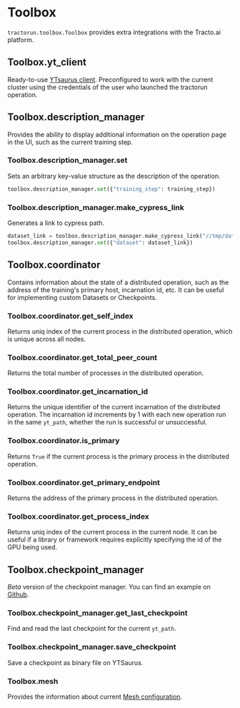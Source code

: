 # Toolbox

`tractorun.toolbox.Toolbox` provides extra integrations with the Tracto.ai platform.

## Toolbox.yt_client

Ready-to-use [YTsaurus client](https://ytsaurus.tech/docs/en/api/python/start). Preconfigured to work with the current cluster using the credentials of the user who launched the tractorun operation.

## Toolbox.description_manager

Provides the ability to display additional information on the operation page in the UI, such as the current training step.

### Toolbox.description_manager.set

Sets an arbitrary key-value structure as the description of the operation.

```python
toolbox.description_manager.set({"training_step": training_step})
```

### Toolbox.description_manager.make_cypress_link

Generates a link to cypress path.

```python
dataset_link = toolbox.description_manager.make_cypress_link("//tmp/dataset")
toolbox.description_manager.set({"dataset": dataset_link})
```

## Toolbox.coordinator

Contains information about the state of a distributed operation, such as the address of the training's primary host, incarnation id, etc. It can be useful for implementing custom Datasets or Checkpoints.

### Toolbox.coordinator.get_self_index

Returns uniq index of the current process in the distributed operation, which is unique across all nodes.

### Toolbox.coordinator.get_total_peer_count

Returns the total number of processes in the distributed operation.

### Toolbox.coordinator.get_incarnation_id

Returns the unique identifier of the current incarnation of the distributed operation. The incarnation id increments by 1 with each new operation run in the same `yt_path`, whether the run is successful or unsuccessful.

### Toolbox.coordinator.is_primary

Returns `True` if the current process is the primary process in the distributed operation.

### Toolbox.coordinator.get_primary_endpoint

Returns the address of the primary process in the distributed operation.

### Toolbox.coordinator.get_process_index

Returns uniq index of the current process in the current node. It can be useful if a library or framework requires explicitly specifying the id of the GPU being used.

## Toolbox.checkpoint_manager

*Beta* version of the checkpoint manager. You can find an example on [Github](https://github.com/tractoai/tractorun/blob/main/examples/pytorch/torch_mnist_checkpoints/torch_mnist_checkpoints.py).

### Toolbox.checkpoint_manager.get_last_checkpoint

Find and read the last checkpoint for the current `yt_path`.

### Toolbox.checkpoint_manager.save_checkpoint

Save a checkpoint as binary file on YTSaurus.

### Toolbox.mesh

Provides the information about current [Mesh configuration](https://github.com/tractoai/tractorun/blob/main/docs/options.md#meshnode-count).
